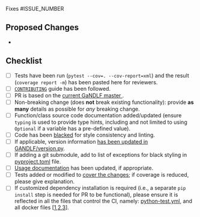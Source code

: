 <!-- Replace ISSUE_NUMBER with the issue that will be auto-linked to close after merging this PR -->
Fixes #ISSUE_NUMBER

## Proposed Changes
<!-- Bullet pointed list of changes; **PLEASE** try to keep code changes as small as possible-->
- 

## Checklist

<!-- You do not need to complete all the items by the time you submit the pull request, 
but PRs are more likely to be merged quickly if all the tasks are done. -->

<!-- Replace `[ ]` with `[x]` in all the boxes that apply.
Note that if a box is left unchecked, PR merges will take longer than usual.
-->
- [ ] Tests have been run (`pytest --cov=. --cov-report=xml`) and the result (`coverage report -m`) has been pasted here for reviewers.
- [ ] [`CONTRIBUTING`](https://github.com/mlcommons/GaNDLF/blob/master/CONTRIBUTING.md) guide has been followed.
- [ ] PR is based on the [current GaNDLF master ](https://docs.github.com/en/desktop/contributing-and-collaborating-using-github-desktop/keeping-your-local-repository-in-sync-with-github/syncing-your-branch-in-github-desktop?platform=windows).
- [ ] Non-breaking change (does **not** break existing functionality): provide **as many** details as possible for _any_ breaking change.
- [ ] Function/class source code documentation added/updated (ensure `typing` is used to provide type hints, including and not limited to using `Optional` if a variable has a pre-defined value).
- [ ] Code has been [blacked](https://github.com/psf/black#usage) for style consistency and linting.
- [ ] If applicable, version information [has been updated in GANDLF/version.py](https://github.com/mlcommons/GaNDLF/blob/master/GANDLF/version.py).
- [ ] If adding a git submodule, add to list of exceptions for black styling in [pyproject.toml](https://github.com/mlcommons/GaNDLF/blob/master/pyproject.toml) file.
- [ ] [Usage documentation](https://github.com/mlcommons/GaNDLF/blob/master/docs) has been updated, if appropriate.
- [ ] Tests added or modified to [cover the changes](https://app.codecov.io/gh/mlcommons/GaNDLF); if coverage is reduced, please give explanation.
- [ ] If customized dependency installation is required (i.e., a separate `pip install` step is needed for PR to be functional), please ensure it is reflected in all the files that control the CI, namely: [python-test.yml](https://github.com/mlcommons/GaNDLF/blob/master/.github/workflows/python-test.yml), and all docker files [[1](https://github.com/mlcommons/GaNDLF/blob/master/Dockerfile-CPU),[2](https://github.com/mlcommons/GaNDLF/blob/devcontainer_build_fix/Dockerfile-CUDA11.6),[3](https://github.com/mlcommons/GaNDLF/blob/master/Dockerfile-ROCm)].
